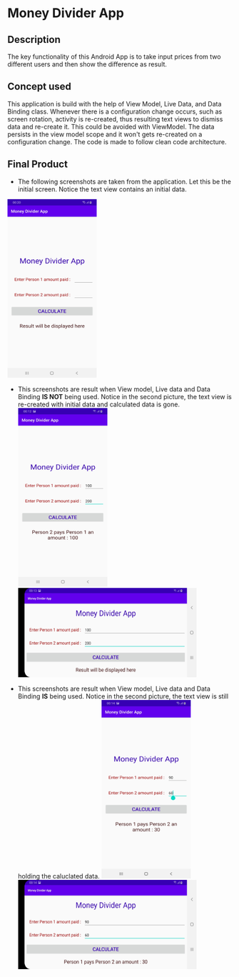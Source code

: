 # Money Divider App
## Description
The key functionality of this Android App is to take input prices from two different users and then show the difference as result.

## Concept used

 This application is build with the help of View Model, Live Data, and Data Binding class. Whenever there is a configuration change occurs, such as screen rotation, activity is re-created, thus resulting text views to dismiss data and re-create it.
 This could be avoided with ViewModel. The data persists in the view model scope and it won't gets re-created on a configuration change. The code is made to follow clean code architecture.

## Final Product

* The following screenshots are taken from the application. Let this be the initial screen. Notice the text view contains an initial data.
 <img src="screenshots/1.jpg" width="200" height ="400"> 

* This screenshots are result when View model, Live data and Data Binding **IS NOT** being used. Notice in the second picture, the text view is re-created with initial data and calculated data is gone.
 <img src="screenshots/2.jpg" width="200" height ="400"> <img src="screenshots/3.jpg" width="400" height ="200">

* This screenshots are result when View model, Live data and Data Binding **IS** being used. Notice in the second picture, the text view is still holding the caluclated data.
 <img src="screenshots/4.jpg" width="200" height ="400"> <img src="screenshots/5.jpg" width="400" height ="200">

